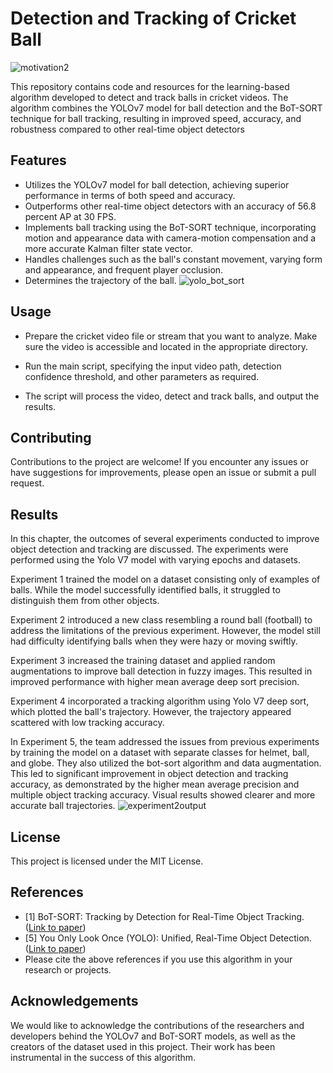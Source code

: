 # Detection and Tracking of Cricket Ball
![motivation2](https://github.com/fardinkhanz/Detection-and-Tracking-of-Cricket-Ball/assets/89691395/ca3491c2-bce4-40d7-9a4b-c8962477fadf)


This repository contains code and resources for the learning-based algorithm developed to detect and track balls in cricket videos. The algorithm combines the YOLOv7 model for ball detection and the BoT-SORT technique for ball tracking, resulting in improved speed, accuracy, and robustness compared to other real-time object detectors

## Features
* Utilizes the YOLOv7 model for ball detection, achieving superior performance in terms of both speed and accuracy.
* Outperforms other real-time object detectors with an accuracy of 56.8 percent AP at 30 FPS.
* Implements ball tracking using the BoT-SORT technique, incorporating motion and appearance data with camera-motion compensation and a more accurate Kalman filter state vector.
* Handles challenges such as the ball's constant movement, varying form and appearance, and frequent player occlusion.
* Determines the trajectory of the ball.
  ![yolo_bot_sort](https://github.com/fardinkhanz/Detection-and-Tracking-of-Cricket-Ball/assets/89691395/79a4eac7-7457-4bcd-8318-0dcdedd83b5e)


## Usage
* Prepare the cricket video file or stream that you want to analyze. Make sure the video is accessible and located in the appropriate directory.

* Run the main script, specifying the input video path, detection confidence threshold, and other parameters as required.
* The script will process the video, detect and track balls, and output the results.

## Contributing
Contributions to the project are welcome! If you encounter any issues or have suggestions for improvements, please open an issue or submit a pull request.

## Results 
In this chapter, the outcomes of several experiments conducted to improve object detection and tracking are discussed. The experiments were performed using the Yolo V7 model with varying epochs and datasets. 

Experiment 1 trained the model on a dataset consisting only of examples of balls. While the model successfully identified balls, it struggled to distinguish them from other objects.

Experiment 2 introduced a new class resembling a round ball (football) to address the limitations of the previous experiment. However, the model still had difficulty identifying balls when they were hazy or moving swiftly.

Experiment 3 increased the training dataset and applied random augmentations to improve ball detection in fuzzy images. This resulted in improved performance with higher mean average deep sort precision.

Experiment 4 incorporated a tracking algorithm using Yolo V7 deep sort, which plotted the ball's trajectory. However, the trajectory appeared scattered with low tracking accuracy.

In Experiment 5, the team addressed the issues from previous experiments by training the model on a dataset with separate classes for helmet, ball, and globe. They also utilized the bot-sort algorithm and data augmentation. This led to significant improvement in object detection and tracking accuracy, as demonstrated by the higher mean average precision and multiple object tracking accuracy. Visual results showed clearer and more accurate ball trajectories.
![experiment2output](https://github.com/fardinkhanz/Detection-and-Tracking-of-Cricket-Ball/assets/89691395/ba38637d-ca90-47d8-841e-0bd7bb22abb1)

## License
This project is licensed under the MIT License.

## References
* [1] BoT-SORT: Tracking by Detection for Real-Time Object Tracking. ([Link to paper](https://arxiv.org/abs/2206.14651))
* [5] You Only Look Once (YOLO): Unified, Real-Time Object Detection. ([Link to paper](https://arxiv.org/abs/2207.12202))
* Please cite the above references if you use this algorithm in your research or projects.

## Acknowledgements
We would like to acknowledge the contributions of the researchers and developers behind the YOLOv7 and BoT-SORT models, as well as the creators of the dataset used in this project. Their work has been instrumental in the success of this algorithm.

